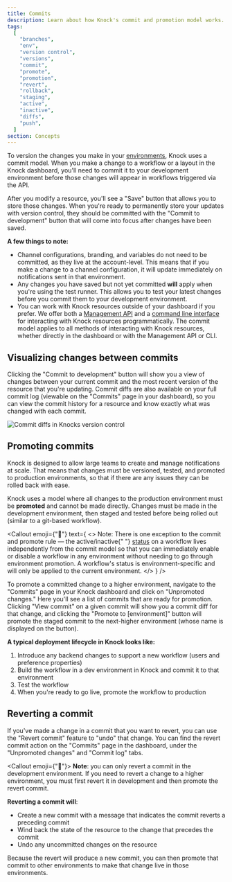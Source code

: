 ```yaml
---
title: Commits
description: Learn about how Knock's commit and promotion model works.
tags:
  [
    "branches",
    "env",
    "version control",
    "versions",
    "commit",
    "promote",
    "promotion",
    "revert",
    "rollback",
    "staging",
    "active",
    "inactive",
    "diffs",
    "push",
  ]
section: Concepts
---
```


To version the changes you make in your [environments](/concepts/environments), Knock uses a commit model. When you make a change to a workflow or a layout in the Knock dashboard, you'll need to commit it to your development environment before those changes will appear in workflows triggered via the API.

After you modify a resource, you'll see a "Save" button that allows you to store those changes. When you're ready to permanently store your updates with version control, they should be committed with the "Commit to development" button that will come into focus after changes have been saved.

**A few things to note:**

- Channel configurations, branding, and variables do not need to be committed, as they live at the account-level. This means that if you make a change to a channel configuration, it will update immediately on notifications sent in that environment.
- Any changes you have saved but not yet committed **will** apply when you're using the test runner. This allows you to test your latest changes before you commit them to your development environment.
- You can work with Knock resources outside of your dashboard if you prefer. We offer both a [Management API](/developer-tools/management-api) and a [command line interface](/developer-tools/knock-cli) for interacting with Knock resources programmatically. The commit model applies to all methods of interacting with Knock resources, whether directly in the dashboard or with the Management API or CLI.

## Visualizing changes between commits

Clicking the "Commit to development" button will show you a view of changes between your current commit and the most recent version of the resource that you're updating. Commit diffs are also available on your full commit log (viewable on the "Commits" page in your dashboard), so you can view the commit history for a resource and know exactly what was changed with each commit.

![Commit diffs in Knocks version control](/images/commit-diff-showcase.gif)

## Promoting commits

Knock is designed to allow large teams to create and manage notifications at scale. That means that
changes must be versioned, tested, and promoted to production environments, so that if there are
any issues they can be rolled back with ease.

Knock uses a model where all changes to the production environment must be **promoted** and cannot be made directly.
Changes must be made in the development environment, then staged and tested before being rolled out (similar to a git-based workflow).

<Callout
  emoji={"🚨"}
  text={
    <>
      <span className="font-bold">Note:</span> There is one exception to the
      commit and promote rule — the active/inactive{" "}
      <a href="/concepts/workflows#workflow-status">status</a> on a workflow
      lives independently from the commit model so that you can immediately
      enable or disable a workflow in any environment without needing to go
      through environment promotion. A workflow's status is environment-specific
      and will only be applied to the current environment.
    </>
  }
/>

To promote a committed change to a higher environment, navigate to the "Commits" page in your Knock dashboard and click on "Unpromoted changes." Here you'll see a list of commits that are ready for promotion. Clicking "View commit" on a given commit will show you a commit diff for that change, and clicking the "Promote to [environment]" button will promote the staged commit to the next-higher environment (whose name is displayed on the button).

**A typical deployment lifecycle in Knock looks like:**

1. Introduce any backend changes to support a new workflow (users and preference properties)
2. Build the workflow in a dev environment in Knock and commit it to that environment
3. Test the workflow
4. When you're ready to go live, promote the workflow to production

## Reverting a commit

If you've made a change in a commit that you want to revert, you can use the "Revert commit" feature to "undo" that change. You can find the revert commit action on the "Commits" page in the dashboard, under the "Unpromoted changes" and "Commit log" tabs.

<Callout emoji={"🚨"}>
  **Note**: you can only revert a commit in the development environment. If you
  need to revert a change to a higher environment, you must first revert it in
  development and then promote the revert commit.
</Callout>

**Reverting a commit will**:

- Create a new commit with a message that indicates the commit reverts a preceding commit
- Wind back the state of the resource to the change that precedes the commit
- Undo any uncommitted changes on the resource

Because the revert will produce a new commit, you can then promote that commit to other environments to make that change live in those environments.
